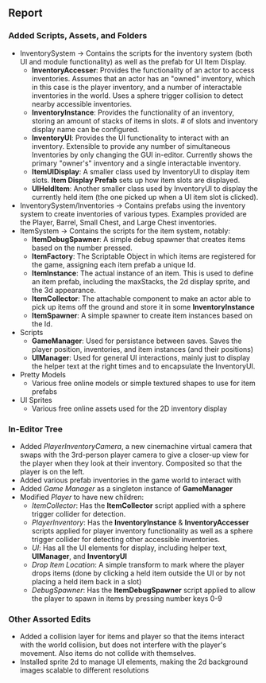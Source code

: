 ## Report

### Added Scripts, Assets, and Folders
* InventorySystem -> Contains the scripts for the inventory system (both UI and module functionality) as well as the prefab for UI Item Display.
    * **InventoryAccesser**: Provides the functionality of an actor to access inventories. Assumes that an actor has an "owned" inventory, which in this case is the player inventory, and a number of interactable inventories in the world. Uses a sphere trigger collision to detect nearby accessible inventories. 
    * **InventoryInstance**: Provides the functionality of an inventory, storing an amount of stacks of items in slots. # of slots and inventory display name can be configured.
    * **InventoryUI**: Provides the UI functionality to interact with an inventory. Extensible to provide any number of simultaneous Inventories by only changing the GUI in-editor. Currently shows the primary "owner's" inventory and a single interactable inventory. 
    * **ItemUIDisplay**: A smaller class used by InventoryUI to display item slots. **Item Display Prefab** sets up how item slots are displayed.
    * **UIHeldItem**: Another smaller class used by InventoryUI to display the currently held item (the one picked up when a UI item slot is clicked).
* InventorySystem/Inventories -> Contains prefabs using the inventory system to create inventories of various types. Examples provided are the Player, Barrel, Small Chest, and Large Chest inventories.
* ItemSystem -> Contains the scripts for the item system, notably:
    * **ItemDebugSpawner**: A simple debug spawner that creates items based on the number pressed.
    * **ItemFactory**: The Scriptable Object in which items are registered for the game, assigning each item prefab a unique Id.
    * **ItemInstance**: The actual instance of an item. This is used to define an item prefab, including the maxStacks, the 2d display sprite, and the 3d appearance.
    * **ItemCollector**: The attachable component to make an actor able to pick up items off the ground and store it in some **InventoryInstance**
    * **ItemSpawner**: A simple spawner to create item instances based on the Id.
* Scripts
    * **GameManager**: Used for persistance between saves. Saves the player position, inventories, and item instances (and their positions)
    * **UIManager**: Used for general UI interactions, mainly just to display the helper text at the right times and to encapsulate the InventoryUI.
* Pretty Models
    * Various free online models or simple textured shapes to use for item prefabs
* UI Sprites
    * Various free online assets used for the 2D inventory display

### In-Editor Tree
* Added *PlayerInventoryCamera*, a new cinemachine virtual camera that swaps with the 3rd-person player camera to give a closer-up view for the player when they look at their inventory. Composited so that the player is on the left.
* Added various prefab inventories in the game world to interact with
* Added *Game Manager* as a singleton instance of **GameManager**
* Modified *Player* to have new children:
    * *ItemCollector*: Has the **ItemCollector** script applied with a sphere trigger collider for detection.
    * *PlayerInventory*: Has the **InventoryInstance** & **InventoryAccesser** scripts applied for player inventory functionality as well as a sphere trigger collider for detecting other accessible inventories.
    * *UI*: Has all the UI elements for display, including helper text, **UIManager**, and **InventoryUI**
    * *Drop Item Location*: A simple transform to mark where the player drops items (done by clicking a held item outside the UI or by not placing a held item back in a slot)
    * *DebugSpawner*: Has the **ItemDebugSpawner** script applied to allow the player to spawn in items by pressing number keys 0-9

### Other Assorted Edits
* Added a collision layer for items and player so that the items interact with the world collision, but does not interfere with the player's movement. Also items do not collide with themselves.
* Installed sprite 2d to manage UI elements, making the 2d background images scalable to different resolutions